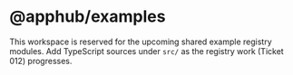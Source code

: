 # @apphub/examples

This workspace is reserved for the upcoming shared example registry modules.
Add TypeScript sources under `src/` as the registry work (Ticket 012) progresses.
